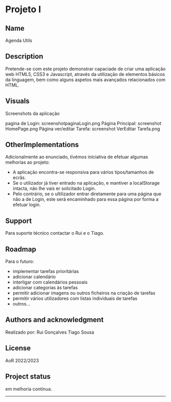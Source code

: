 # Projeto I

## Name
Agenda Utils

## Description
Pretende-se com este projeto demonstrar capaciade de criar uma
aplicação web HTML5, CSS3 e Javascript, através da utilização de elementos  básicos da linguagem, bem como alguns aspetos mais avançados relacionados com HTML.

## Visuals
Screenshots da aplicação

pagina de Login: screenshotpaginaLogin.png
Página Principal: screenshot HomePage.png
Página ver/editar Tarefa: screenshot VerEditar Tarefa.png

## OtherImplementations
Adicionalmente ao enunciado, tivémos iniciativa de efetuar algumas melhorias ao projeto:
- A aplicação encontra-se responsiva para vários tipos/tamanhos de ecrãs.
- Se o utilizador já tiver entrado na aplicação, e mantiver a localStorage intacta, não lhe vais er solicitado Login.
- Pelo contrário, se o ultilizador entrar diretamente para uma página que não a de Login, este será encaminhado para essa página por forma a efetuar login.

## Support
Para suporte técnico contactar o Rui e o Tiago.

## Roadmap
Para o futuro:
- implementar tarefas prioritárias
- adicionar calendário
- interligar com calendários pessoais
- adicionar categorias às tarefas
- permitir adicionar imagens ou outros ficheiros na criação de tarefas
- permitir vários utilizadores com listas individuais de tarefas
-  outros...

## Authors and acknowledgment
Realizado por:
Rui Gonçalves
Tiago Sousa


## License
AoR 2022/2023

## Project status
em melhoria continua.

***
